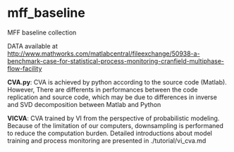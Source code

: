 # mff_baseline
MFF baseline collection

DATA available at http://www.mathworks.com/matlabcentral/fileexchange/50938-a-benchmark-case-for-statistical-process-monitoring-cranfield-multiphase-flow-facility

**CVA.py**:  CVA is achieved by python according to the source code (Matlab). However, There are differents in performances between the code replication and source code, which may be due to differences in inverse and SVD decomposition between Matlab and Python

**VICVA**: CVA trained by VI from the perspective of probabilistic modeling. Because of the limitation of our computers, downsampling is performaned to reduce the computation burden. Detailed introductions about model training and process monitoring are presented in ./tutorial/vi_cva.md
